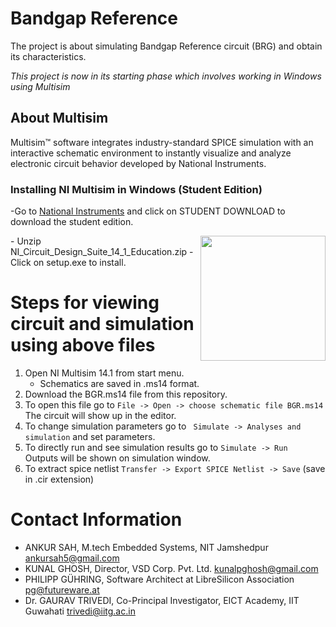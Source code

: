 # Bandgap Reference
The project is about simulating Bandgap Reference circuit (BRG) and obtain its characteristics. 

*This project is now in its starting phase which involves working in Windows using Multisim* 

## About Multisim

Multisim™ software integrates industry-standard SPICE simulation with an interactive schematic environment to instantly visualize and analyze electronic circuit behavior developed by National Instruments.

### Installing NI Multisim in Windows (Student Edition)

-Go to [National Instruments](https://www.ni.com/en-in/shop/electronic-test-instrumentation/application-software-for-electronic-test-and-instrumentation-category/what-is-multisim.html) and click on STUDENT DOWNLOAD to download the student edition. 

 <img align ="right" src= "https://user-images.githubusercontent.com/66694233/84512621-de94bf80-ace5-11ea-9255-2251304f2b67.jpg" width=" 200">
 - Unzip NI_Circuit_Design_Suite_14_1_Education.zip
 - Click on setup.exe to install. 

Steps for viewing circuit and simulation using above files
===================================

1. Open NI Multisim 14.1 from start menu.
   - Schematics are saved in .ms14 format.
2. Download the BGR.ms14 file from this repository.
3. To open this file go to
   `File -> Open -> choose schematic file BGR.ms14`
   The circuit will show up in the editor. 
4. To change simulation parameters go to ` Simulate -> Analyses and simulation` and set parameters. 
5. To directly run and see simulation results go to `Simulate -> Run `
   Outputs will be shown on simulation window.
6. To extract spice netlist
   `Transfer -> Export SPICE Netlist -> Save` (save in .cir extension)
   
Contact Information
===================================
- ANKUR SAH, 
 M.tech Embedded Systems, NIT Jamshedpur
  ankursah5@gmail.com
- KUNAL GHOSH, 
 Director, VSD Corp. Pvt. Ltd. 
  kunalpghosh@gmail.com
- PHILIPP GÜHRING, 
Software Architect at LibreSilicon Association
  pg@futureware.at
 - Dr. GAURAV TRIVEDI, 
 Co-Principal Investigator, EICT Academy, IIT Guwahati
 trivedi@iitg.ac.in
